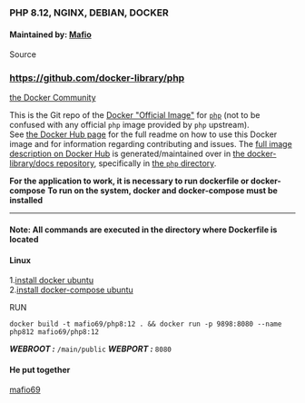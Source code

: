 ### PHP 8.12, NGINX, DEBIAN, DOCKER

#### Maintained by: [Mafio](mf1969@gmail.com) 
Source
### https://github.com/docker-library/php
[the Docker Community](https://github.com/docker-library/php)

This is the Git repo of the [Docker "Official Image"](https://github.com/docker-library/official-images#what-are-official-images) for [`php`](https://hub.docker.com/_/php/) (not to be confused with any official `php` image provided by `php` upstream).  
See [the Docker Hub page](https://hub.docker.com/_/php/) for the full readme on how to use this Docker image and for information regarding contributing and issues.
The [full image description on Docker Hub](https://hub.docker.com/_/php/) is generated/maintained over in [the docker-library/docs repository](https://github.com/docker-library/docs), specifically in [the `php` directory](https://github.com/docker-library/docs/tree/master/php).

**For the application to work, it is necessary to run dockerfile or docker-compose**
**To run on the system, docker and docker-compose must be installed**

---

#### Note: All commands are executed in the directory where Dockerfile is located

#### Linux

1.[install docker ubuntu](https://docs.docker.com/compose/install)  
2.[install docker-compose ubuntu](https://docs.docker.com/compose/install)

RUN
  
`docker build -t mafio69/php8:12 . && docker run -p 9898:8080 --name php812 mafio69/php8:12 `
  
***WEBROOT :*** `/main/public`
***WEBPORT :*** `8080`

#### He put together

[mafio69](mailto:mf1969@gmail.com?subject=[GitHub]%20Docker%20Repo)

